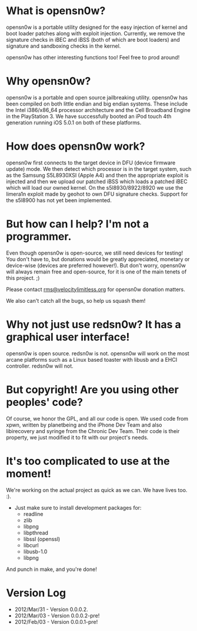 What is opensn0w?
=================

opensn0w is a portable utility designed for the easy injection of kernel 
and boot loader patches along with exploit injection. Currently, we
remove the signature checks in iBEC and iBSS (both of which are boot
loaders) and signature and sandboxing checks in the kernel.

opensn0w has other interesting functions too! Feel free to prod around!

Why opensn0w?
=============

opensn0w is a portable and open source jailbreaking utility. opensn0w
has been compiled on both little endian and big endian systems. These
include the Intel i386/x86_64 processor architecture and the Cell
Broadband Engine in the PlayStation 3. We have successfully booted an
iPod touch 4th generation running iOS 5.0.1 on both of these platforms.

How does opensn0w work?
=======================

opensn0w first connects to the target device in DFU (device firmware
update) mode. We then detect which processor is in the target system,
such as the Samsung S5L8930XSI (Apple A4) and then the appropriate
exploit is injected and then we upload our patched iBSS which loads
a patched iBEC which will load our owned kernel. On the
s5l8930/8922/8920 we use the limera1n exploit made by geohot
to own DFU signature checks. Support for the s5l8900 has not 
yet been implemented.


But how can I help? I'm not a programmer.
=========================================

Even though opensn0w is open-source, we still need devices for testing! You don't have to, but donations
would be greatly appreciated, monetary or device-wise (devices are preferred however!). But don't worry,
opensn0w will always remain free and open-source, for it is one of the main tenets of this project. ;)

Please contact rms@velocitylimitless.org for opensn0w donation matters.

We also can't catch all the bugs, so help us squash them!


Why not just use redsn0w? It has a graphical user interface!
============================================================

opensn0w is open source. redsn0w is not. opensn0w will work 
on the most arcane platforms such as a Linux based toaster 
with libusb and a EHCI controller. redsn0w will not.

But copyright! Are you using other peoples' code?
=================================================

Of course, we honor the GPL, and all our code is open.
We used code from xpwn, written by planetbeing and the iPhone
Dev Team and also libirecovery and syringe from the Chronic
Dev Team. Their code is their property, we just modified
it to fit with our project's needs.

It's too complicated to use at the moment!
==========================================

We're working on the actual project as quick as we can. We 
have lives too. :).

* Just make sure to install development packages for:
  * readline
  * zlib
  * libpng
  * libpthread
  * libssl (openssl)
  * libcurl
  * libusb-1.0
  * libpng

And punch in make, and you're done!

Version Log
===========

  * 2012/Mar/31 - Version 0.0.0.2.
  * 2012/Mar/03 - Version 0.0.0.2-pre!
  * 2012/Feb/03 - Version 0.0.0.1-pre!
